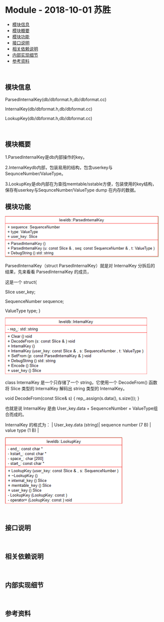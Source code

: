 # Module - 2018-10-01 苏胜

- [模块信息](#module_info)
- [模块概要](#module_in_brief)
- [模块功能](#module_function)
- [接口说明](#interface_specification)
- [相关依赖说明](#dependency_specification)
- [内部实现细节](#inner_detail)
- [参考资料](#reference)


&nbsp;   
<a id="module_info"></a>
## 模块信息
ParsedInternalKey(db/dbformat.h,db/dbformat.cc)

InternalKey(db/dbformat.h,db/dbformat.cc)
 
LookupKey(db/dbformat.h,db/dbformat.cc)

&nbsp;   
<a id="module_in_brief"></a>
## 模块概要
1.ParsedInternalKey是db内部操作的key。
 
2.InternalKeydb内部，包装易用的结构，包含userkey与SequnceNumber/ValueType。

3.LookupKey是db内部在为查找memtable/sstable方便，包装使用的key结构，保存有userkey与SequnceNumber/ValueType dump 在内存的数据。
   
<a id="module_function"></a>
## 模块功能

![](assets/ParsedInternalKey_10_01.png)

ParsedInternalKey（struct ParsedInternalKey）就是对 InternalKey 分拆后的结果，先来看看 ParsedInternalKey 的成员，

这是一个 struct{

Slice user_key; 

SequenceNumber sequence; 

ValueType type;
}
 
![](assets/InternalKey_10_01.png)

class InternalKey 是一个只存储了一个 string，它使用一个 DecodeFrom() 函数将 Slice 类型的 InternalKey 解码出 string 类型的 InternalKey。  

void DecodeFrom(const Slice& s) { rep_.assign(s.data(), s.size()); } 
 
也就是说 InternalKey 是由 User_key.data + SequenceNumber + ValueType组合而成的。

InternalKey 的格式为： | User_key.data (string)| sequence number (7 B) | value type (1 B) | 

![](assets/LookupKey_10_01.png)


&nbsp;   
<a id="interface_specification"></a>
## 接口说明




&nbsp;   
<a id="dependency_specification"></a>
## 相关依赖说明



&nbsp;   
<a id="inner_detail"></a>
## 内部实现细节



&nbsp;   
<a id="reference"></a>
## 参考资料

